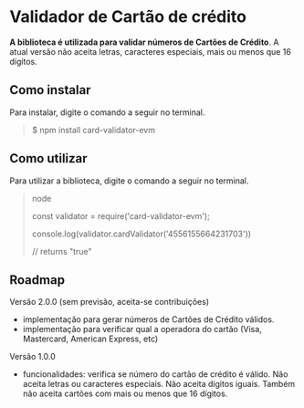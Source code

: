 # Validador de Cartão de crédito
**A biblioteca é utilizada para validar números de Cartões de Crédito**. A atual versão não aceita letras, caracteres especiais, mais ou menos que 16 dígitos.

## Como instalar

Para instalar, digite o comando a seguir no terminal.
> $  npm install card-validator-evm

## Como utilizar

Para utilizar a biblioteca, digite o comando a seguir no terminal.
>node
>
> const validator = require('card-validator-evm');
> 
> console.log(validator.cardValidator('4556155664231703'))
> 
> // returns "true"

## Roadmap

Versão 2.0.0 (sem previsão, aceita-se contribuições)
- implementação para gerar números de Cartões de Crédito válidos.
- implementação para verificar qual a operadora do cartão (Visa, Mastercard, American Express, etc)

Versão 1.0.0
- funcionalidades: verifica se número do cartão de crédito é válido. Não aceita letras ou caracteres especiais. Não aceita dígitos iguais. Também não aceita cartões com mais ou menos que 16 dígitos.
